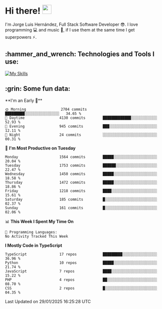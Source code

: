 <h1 align="left">
 <abc>
  <br>Hi there! <img src="https://user-images.githubusercontent.com/42378118/110234147-e3259600-7f4e-11eb-95be-0c4047144dea.gif" width="30"><br>
 </abc>
</h1>

I'm Jorge Luis Hernández, Full Stack Software Developer :sunglasses:. I love programming :computer: and music :musical_score:, if I use them at the same time I get superpowers :zap:. 


<h2 align="left">:hammer_and_wrench: Technologies and Tools I use:</h2>

[![My Skills](https://skillicons.dev/icons?i=js,ts,html,css,py,vue,react,next,nest,postgres,mysql)](https://skillicons.dev)

<h2 align="left">:grin: Some fun data:</h2>
<!--START_SECTION:waka-->
**I'm an Early 🐤** 

```text
🌞 Morning                2704 commits        █████████░░░░░░░░░░░░░░░░   34.65 % 
🌆 Daytime                4130 commits        █████████████░░░░░░░░░░░░   52.93 % 
🌃 Evening                945 commits         ███░░░░░░░░░░░░░░░░░░░░░░   12.11 % 
🌙 Night                  24 commits          ░░░░░░░░░░░░░░░░░░░░░░░░░   00.31 % 
```
📅 **I'm Most Productive on Tuesday** 

```text
Monday                   1564 commits        █████░░░░░░░░░░░░░░░░░░░░   20.04 % 
Tuesday                  1753 commits        ██████░░░░░░░░░░░░░░░░░░░   22.47 % 
Wednesday                1450 commits        █████░░░░░░░░░░░░░░░░░░░░   18.58 % 
Thursday                 1472 commits        █████░░░░░░░░░░░░░░░░░░░░   18.86 % 
Friday                   1218 commits        ████░░░░░░░░░░░░░░░░░░░░░   15.61 % 
Saturday                 185 commits         █░░░░░░░░░░░░░░░░░░░░░░░░   02.37 % 
Sunday                   161 commits         █░░░░░░░░░░░░░░░░░░░░░░░░   02.06 % 
```


📊 **This Week I Spent My Time On** 

```text
💬 Programming Languages: 
No Activity Tracked This Week
```

**I Mostly Code in TypeScript** 

```text
TypeScript               17 repos            █████████░░░░░░░░░░░░░░░░   36.96 % 
Python                   10 repos            █████░░░░░░░░░░░░░░░░░░░░   21.74 % 
JavaScript               7 repos             ████░░░░░░░░░░░░░░░░░░░░░   15.22 % 
PHP                      4 repos             ██░░░░░░░░░░░░░░░░░░░░░░░   08.70 % 
CSS                      2 repos             █░░░░░░░░░░░░░░░░░░░░░░░░   04.35 % 
```




 Last Updated on 29/01/2025 16:25:28 UTC
<!--END_SECTION:waka-->
